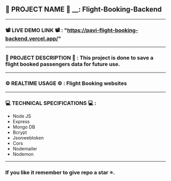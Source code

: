 ## 💼 __PROJECT__ __NAME__ 💼 __: Flight-Booking-Backend
---------------------------------------------------------------------------------------------------------------
### 📽️ __LIVE__ __DEMO__ __LINK__ 📽️ __:__ "https://pavi-flight-booking-backend.vercel.app/"
---------------------------------------------------------------------------------------------------------------
### 📄 __PROJECT__ DESCRIPTION 📄 __:__ This project is done to save a flight booked passengers data for future use.
---------------------------------------------------------------------------------------------------------------
### ⚙️ __REALTIME__ USAGE ⚙️ __:__ Flight Booking websites
---------------------------------------------------------------------------------------------------------------
### 💻 __TECHNICAL__ SPECIFICATIONS 💻 __:__
* Node JS
* Express
* Mongo DB
* Bcrypt
* Jsonwebtoken
* Cors
* Nodemailer
* Nodemon
---------------------------------------------------------------------------------------------------------------
### If you like it remember to give repo a star ⭐.
